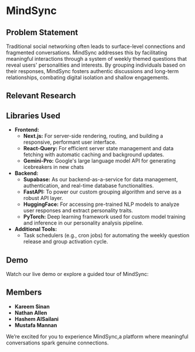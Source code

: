# MindSync

## Problem Statement
Traditional social networking often leads to surface-level connections and fragmented conversations. MindSync addresses this by facilitating meaningful interactions through a system of weekly themed questions that reveal users' personalities and interests. By grouping individuals based on their responses, MindSync fosters authentic discussions and long-term relationships, combating digital isolation and shallow engagements.

## Relevant Research


## Libraries Used
- **Frontend:** 
  - **Next.js:** For server-side rendering, routing, and building a responsive, performant user interface.
  - **React-Query:** For efficient server state management and data fetching with automatic caching and background updates.
  - **Gemini-Pro:** Google's large language model API for generating icebreakers in new chats
- **Backend:**
  - **Supabase:** As our backend-as-a-service for data management, authentication, and real-time database functionalities.
  - **FastAPI:** To power our custom grouping algorithm and serve as a robust API layer.
  - **HuggingFace:** For accessing pre-trained NLP models to analyze user responses and extract personality traits.
  - **PyTorch:** Deep learning framework used for custom model training and inference in our personality analysis pipeline.
- **Additional Tools:**
  - Task schedulers (e.g., cron jobs) for automating the weekly question release and group activation cycle.


## Demo
Watch our live demo or explore a guided tour of MindSync:


## Members
- **Kareem Sinan**
- **Nathan Allen** 
- **Hashem AlSailani** 
- **Mustafa Mannan**

We’re excited for you to experience MindSync,a platform where meaningful conversations spark genuine connections.
